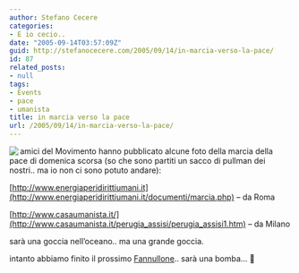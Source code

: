 ```yaml
---
author: Stefano Cecere
categories:
- E io cecio..
date: "2005-09-14T03:57:09Z"
guid: http://stefanocecere.com/2005/09/14/in-marcia-verso-la-pace/
id: 87
related_posts:
- null
tags:
- Events
- pace
- umanista
title: in marcia verso la pace
url: /2005/09/14/in-marcia-verso-la-pace/
---
```


<img src="http://www.energiaperidirittiumani.it/immagini/marcia.jpg" align="left" />amici del Movimento hanno pubblicato alcune foto della marcia della pace di domenica scorsa (so che sono partiti un sacco di pullman dei nostri.. ma io non ci sono potuto andare):
  
[http://www.energiaperidirittiumani.it](http://www.energiaperidirittiumani.it/documenti/marcia.php) &#8211; da Roma
  
[http://www.casaumanista.it/](http://www.casaumanista.it/perugia_assisi/perugia_assisi1.htm) &#8211; da Milano

sar&#xe0; una goccia nell&#x2019;oceano.. ma una grande goccia.

intanto abbiamo finito il prossimo [Fannullone](http://www.ilfannullone.it).. sarà una bomba&#8230; 🙂